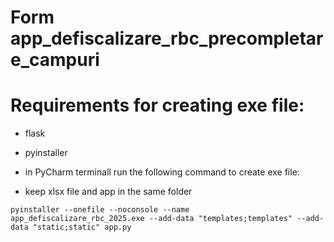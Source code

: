 # Form app_defiscalizare_rbc_precompletare_campuri

# Requirements for creating exe file:

- flask
- pyinstaller

- in PyCharm terminall run the following command to create exe file:
- keep xlsx file and app in the same folder

```
pyinstaller --onefile --noconsole --name app_defiscalizare_rbc_2025.exe --add-data "templates;templates" --add-data "static;static" app.py

```
